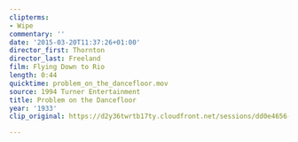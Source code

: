 ```yaml
---
clipterms:
- Wipe
commentary: ''
date: '2015-03-20T11:37:26+01:00'
director_first: Thornton
director_last: Freeland
film: Flying Down to Rio
length: 0:44
quicktime: problem_on_the_dancefloor.mov
source: 1994 Turner Entertainment
title: Problem on the Dancefloor
year: '1933'
clip_original: https://d2y36twrtb17ty.cloudfront.net/sessions/dd0e4656-3d3b-4cb3-9b7e-a9b301738808/1c247c5d-18d1-4051-9565-a9b301738812-d7f27aff-9bcc-4c78-bfe7-a9b301742c1d.mp4

---
```

